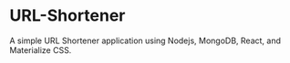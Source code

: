 # URL-Shortener
A simple URL Shortener application using Nodejs, MongoDB, React, and Materialize CSS.
